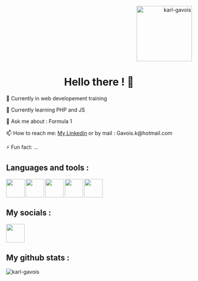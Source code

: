 <p align="right"> <img src="https://komarev.com/ghpvc/?username=karl-gavois&label=Profile%20views&color=00FFE1&style=plastic" width="150" alt="karl-gavois" /></p>
<h1 align="center">Hello there ! 👋</h1>
<!--
**Karl-Gavois/Karl-Gavois** is a ✨ _special_ ✨ repository because its `README.md` (this file) appears on your GitHub profile.-->

<p align=left>🔭 Currently in web developement training </p>
<p align=left>🌱 Currently learning PHP and JS </p>
<p align=left>💬 Ask me about : Formula 1 </p>
<p align=left>📫 How to reach me: <a href=https://www.linkedin.com/in/karl-gavois>My Linkedin</a> or by mail : Gavois.k@hotmail.com </p>
<p align=left>⚡ Fun fact: ... </p>

<h2> Languages and tools : </h2>

<img align=left src="https://cdn.jsdelivr.net/gh/devicons/devicon/icons/vscode/vscode-original.svg" height=50 width=50 />
<img align=left  src="https://cdn.jsdelivr.net/gh/devicons/devicon/icons/html5/html5-original.svg" height=50 width=50 />            
<img align=left  src="https://cdn.jsdelivr.net/gh/devicons/devicon/icons/css3/css3-original.svg" height=50 width=50 />         
<img align=left  src="https://cdn.jsdelivr.net/gh/devicons/devicon/icons/php/php-original.svg" height=50 width=50 />          
<img src="https://cdn.jsdelivr.net/gh/devicons/devicon/icons/javascript/javascript-original.svg" height=50 width=50/>

<h2> My socials : </h2>
<a href=https://www.linkedin.com/in/karl-gavois target="_blank"><img src="https://cdn.jsdelivr.net/gh/devicons/devicon/icons/linkedin/linkedin-original.svg" height=50 width=50></a>

<h2> My github stats : </h2>

<p>&nbsp;<img align="left" src="https://github-readme-stats.vercel.app/api?username=karl-gavois&show_icons=true&theme=dark&title_color=00ffe1&text_color=00ffe1&cache_seconds=1800" alt="karl-gavois" /></p>

